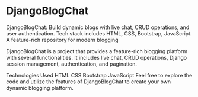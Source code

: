 # DjangoBlogChat
DjangoBlogChat: Build dynamic blogs with live chat, CRUD operations, and user authentication. Tech stack includes HTML, CSS, Bootstrap, JavaScript. A feature-rich repository for modern blogging

DjangoBlogChat is a project that provides a feature-rich blogging platform with several functionalities. It includes live chat, CRUD operations, Django session management, authentication, and pagination.

Technologies Used
HTML
CSS
Bootstrap
JavaScript
Feel free to explore the code and utilize the features of DjangoBlogChat to create your own dynamic blogging platform.
